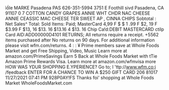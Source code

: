 ìồle MARKE Pasadena PAS 626-351-5994 3751 E Foothill sivd Pasadena, CA 91107 0 7 COTTON CANDY GRAPES ANNIE WHT CHDR NAC CHEESE ANNIE CEASSIC MAC CHEESE TER SWEET AP , CINNA CHIPS Sobtotal : Net Sales^ Total: Sold Items: Paid; MasterCard 4,99 F $ $ 1 .99 F $2, 19 F $3.99 F $13, 16 $13. 16 $13.16 4 $13. 16 Chip Ca!d:DEBIT MASTERCARD ctilp Card AID:ADD00000D4101 RETURNS; All returns require a receipt. +5562 items purchased after No returns on 90 days. For additional information please visit wfm.com/returns. 4 : : ¥ Prime members save at Whole Foods Market and get Free Shipping, Video, Music Learn more at amazon.com/PrimeSavings Earn 5 Back at Whole Foods Market with tTie Amazon Prime Rewards Visa. Learn more at amazon.com/wfmvisa more HOW WAS YDUR SHOPPING E.YPERIENCE? Go to; l 'ttp://www.wfm.co;i /fẹedback ENTER FOR A CHANCE TO WIN A $250 GIFT CARD 206 81017 11/27/2021 07:41 PM 928P0AY!FS Thanks foi' shopping at Whole Foods Market WholeFoodsMarket.com